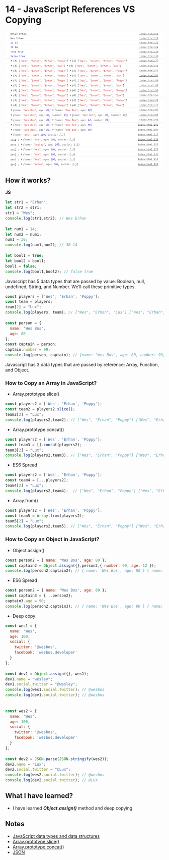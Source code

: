 # 14 - JavaScript References VS Copying

![](https://github.com/erhanersoz/JavaScript30/blob/master/Screenshots/demo_14.png?raw=true)


## How it works?


**JS**

```js
let str1 = "Erhan";
let str2 = str1;
str1 = "Wes";
console.log(str1,str2); // Wes Erhan

let num1 = 14;
let num2 = num1;
num1 = 30;
console.log(num1,num2); // 30 14

let bool1 = true;
let bool2 = bool1;
bool1 = false;
console.log(bool1,bool2); // false true
```
Javascript has 5 data types that are passed by value: Boolean, null, undefined, String, and Number. We’ll call these primitive types.


```js
const players = ['Wes', 'Erhan', 'Poppy'];
const team = players;
team[2] = "Lux";
console.log(players, team); // ["Wes", "Erhan", "Lux"] ["Wes", "Erhan", "Lux"]

const person = {
  name: 'Wes Bos',
  age: 80
};
const captain = person;
captain.number = 99;
console.log(person, captain); // {name: "Wes Bos", age: 80, number: 99} {name: "Wes Bos", age: 80, number: 99}
```
Javascript has 3 data types that are passed by reference: Array, Function, and Object.


### How to Copy an Array in JavaScript?

- Array.prototype.slice\(\)
```js
const players2 = ['Wes', 'Erhan', 'Poppy'];
const team2 = players2.slice();
team2[2] = "Lux";
console.log(players2,team2); // ["Wes", "Erhan", "Poppy"] ["Wes", "Erhan", "Lux"]
```

- Array.prototype.concat\(\)
```js
const players2 = ['Wes', 'Erhan', 'Poppy'];
const team3 = [].concat(players2);
team3[2] = "Lux";
console.log(players2,team3); // ["Wes", "Erhan", "Poppy"] ["Wes", "Erhan", "Lux"]
```

- ES6 Spread
```js
const players2 = ['Wes', 'Erhan', 'Poppy'];
const team4 = [...players2];
team4[2] = "Lux";
console.log(players2,team4);  // ["Wes", "Erhan", "Poppy"] ["Wes", "Erhan", "Lux"]
```

- Array.from\(\)
```js
const players2 = ['Wes', 'Erhan', 'Poppy'];
const team5 = Array.from(players2);
team5[2] = "Lux";
console.log(players2,team5); // ["Wes", "Erhan", "Poppy"] ["Wes", "Erhan", "Lux"]
```


### How to Copy an Object in JavaScript?

- Object.assign\(\)
```js
const person2 = { name: 'Wes Bos', age: 80 };
const captain2 = Object.assign({},person2,{ number: 99, age: 12 });
console.log(person2,captain2); // { name: 'Wes Bos', age: 80 } { name: 'Wes Bos', age: 80, number: 99 }
```

- ES6 Spread
```js
const person2 = { name: 'Wes Bos', age: 80 };
const captain3 = {...person2};
captain3.age = 90;
console.log(person2,captain3); // { name: 'Wes Bos', age: 80 } { name: 'Wes Bos', age: 90 }
```

- Deep copy
```js
const wes1 = {
  name: 'Wes',
  age: 100,
  social: {
    twitter: '@wesbos',
    facebook: 'wesbos.developer'
  }
};

const dev1 = Object.assign({}, wes1);
dev1.name = "wesley";
dev1.social.twitter = "@wesley";
console.log(wes1.social.twitter); // @wesbos
console.log(dev1.social.twitter); // @wesbos


const wes2 = {
  name: 'Wes',
  age: 100,
  social: {
    twitter: '@wesbos',
    facebook: 'wesbos.developer'
  }
};

const dev2 = JSON.parse(JSON.stringify(wes2));
dev2.name = "Lux";
dev2.social.twitter = "@Lux";
console.log(wes2.social.twitter); // @wesbos
console.log(dev2.social.twitter); // @Lux
```

## What I have learned?

- I have learned ***Object.assign\(\)*** method and deep copying

## Notes
- [JavaScript data types and data structures](https://developer.mozilla.org/en-US/docs/Web/JavaScript/Data_structures)
- [Array.prototype.slice\(\)](https://developer.mozilla.org/en-US/docs/Web/JavaScript/Reference/Global_Objects/Array/slice)
- [Array.prototype.concat\(\)](https://developer.mozilla.org/en-US/docs/Web/JavaScript/Reference/Global_Objects/Array/concat)
- [JSON](https://developer.mozilla.org/en-US/docs/Web/JavaScript/Reference/Global_Objects/JSON)
